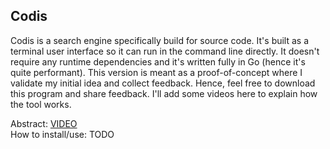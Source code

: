 ## Codis

Codis is a search engine specifically build for source code. It's built as a terminal user interface so it can run in the command line directly. It doesn't require any runtime dependencies and it's written fully in Go (hence it's quite performant). This version is meant as a proof-of-concept where I validate my initial idea and collect feedback. Hence, feel free to download this program and share feedback. I'll add some videos here to explain how the tool works.

Abstract: [VIDEO](https://www.loom.com/share/bed8033b20bd4692b0866f58d84285ec?sid=d9863c27-f677-4556-808c-a8470379b308)  
How to install/use: TODO
